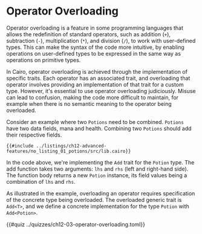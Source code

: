 # Operator Overloading

Operator overloading is a feature in some programming languages that allows the redefinition of standard operators, such as addition (`+`), subtraction (`-`), multiplication (`*`), and division (`/`), to work with user-defined types. This can make the syntax of the code more intuitive, by enabling operations on user-defined types to be expressed in the same way as operations on primitive types.

In Cairo, operator overloading is achieved through the implementation of specific traits. Each operator has an associated trait, and overloading that operator involves providing an implementation of that trait for a custom type.
However, it's essential to use operator overloading judiciously. Misuse can lead to confusion, making the code more difficult to maintain, for example when there is no semantic meaning to the operator being overloaded.

Consider an example where two `Potions` need to be combined. `Potions` have two data fields, mana and health. Combining two `Potions` should add their respective fields.

```cairo
{{#include ../listings/ch12-advanced-features/no_listing_01_potions/src/lib.cairo}}
```

In the code above, we're implementing the `Add` trait for the `Potion` type. The add function takes two arguments: `lhs` and `rhs` (left and right-hand side). The function body returns a new `Potion` instance, its field values being a combination of `lhs` and `rhs`.

As illustrated in the example, overloading an operator requires specification of the concrete type being overloaded. The overloaded generic trait is `Add<T>`, and we define a concrete implementation for the type `Potion` with `Add<Potion>`.

{{#quiz ../quizzes/ch12-03-operator-overloading.toml}}
